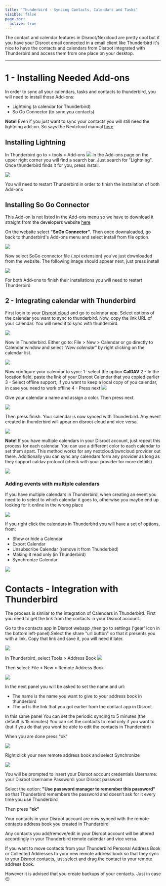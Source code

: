 ```yaml
---
title: 'Thunderbird - Syncing Contacts, Calendars and Tasks'
visible: false
page-toc:
  active: true
---
```


The contact and calendar features in Disroot/Nexcloud are pretty cool but if you have your Disroot email connected in a email client like Thunderbird it's nice to have the contacts and calendars from Disroot integrated with Thunderbird and access them from one place on your desktop.

---------


# 1 - Installing Needed Add-ons

In order to sync all your calendars, tasks and contacts to thunderbird, you will need to install those Add-ons:

* Lightning (a calendar for Thunderbird)
* So Go Connector (to sync you contacts)

**Note!** Even if you just want to sync your contacts you will still need the lightning add-on. So says the Nextcloud manual [here](https://docs.nextcloud.com/server/9.0/user_manual/pim/sync_thunderbird.html)

## Installing Lightning

In Thunderbird go to > tools > Add-ons
![](thunderbird_1.png)
In the Add-ons page on the upper right corner you will find a search bar. Just search for "Lightning". Once thunderbird finds it for you, press install.

![](thunderbird_2.png)

You will need to restart Thunderbird in order to finish the installation of both Add-ons

## Installing So Go Connector

This Add-on is not listed in the Add-ons menu so we have to download it straight from the developers website [here](https://sogo.nu/download.html#/frontends)

On the website select **"SoGo Connector"**. Then once downaloaded, go back to thunderbird's  Add-ons menu and select install from file option.

![](thunderbird_3.png)

Now select SoGo connector file (.xpi extension) you've just downloaded from the website.
The following image should appear next, just press install

![](thunderbird_4.png)

For both Add-ons to finish their installations you will need to restart Thunderbird


## 2 - Integrating calendar with Thunderbird

First login to your [Disroot cloud](https://cloud.disroot.org) and go to calendar app. Select options of the calendar you want to sync to thunderbird.
Now, copy the link URL of your calendar. You will need it to sync with thunderbird.

 ![](thunderbird_6.png)

Now in Thunderbird. Either go to: File > New > Calendar or go directly to Calendar window and select *"New calendar"* by right clicking on the calendar list.

![](thunderbird_7.png)

Now configure your calendar to sync:
1- select the option **CalDAV**
2 - In the location field, paste the link of your Disroot Calendar that you copied earlier
3 - Select offline support, if you want to keep a local copy of you calendar, in case you need to work offline
4 - Press next
![](thunderbird_8.png)

Give your calendar a name and assign a color.
Then press next.

![](thunderbird_9.png)

Then press finish.
Your calendar is now synced with Thunderbird. Any event created in thunderbird will apear on disroot cloud and vice versa.

![](thunderbird_10.png)

**Note!**
If you have multiple calendars in your Disroot account, just repeat this process for each calendar. You can use a different color to each calendar to set them apart. This method works for any nextcloud/owncloud provider out there.
Additionally you can sync any calendars form any provider as long as they support caldav protocol (check with your provider for more details)

![](thunderbird_11.png)

### Adding events with multiple calendars
If you have multiple calendars in Thunderbird, when creating an event you need to to select to which calendar it goes to, otherwise you maybe end up looking for it online in the wrong place

![](thunderbird_12.png)

If you right click the calendars in Thunderbird you will have a set of options, from:

* Show or hide a Calendar
* Export Calendar
* Unsubscribe Calendar (remove it from Thunderbird)
* Making it read only (in Thunderbird)
* Synchronize Calendar  

![](thunderbird_13.png)

# Contacts - Integration with Thunderbird

The process is similar to the integration of Calendars in Thunderbird. First you need to get the link from the contacts in your Disroot account.

Go to the contacts app in Disroot webapp ,then go to settings ('gear' icon in the bottom left-panel).Select the share "url button" so that it presents you with a link.
Copy that link and save it, you will need it later.

![](thunderbird_contacts-1.png)

In Thunderbird, select Tools > Address Book
![](thunderbird_contacts-2.png)

Then select: File > New > Remote Address Book

![](thunderbird_contacts-3.png)

In the next panel you will be asked to set the name and url:

* The name is the name you want to give to your address book in thunderbird
* The url is the link that you got earlier from the contact app in Disroot

In this same panel
You can set the periodic syncing to 5 minutes (the default is 15 minutes)
You can set the contacts to read only if you want to (but if you do that you wont be able to edit the contacts in Thunderbird)

When you are done press "ok"

![](thunderbird_contacts-4.png)

Right click your new remote address book and select Synchronize

![](thunderbird_contacts-5.png)

You will be prompted to insert your Disroot account credentials
Username: your Disroot Username
Password: your Disroot password

Select the option: **"Use password manager to remember this password"** so that Thunderbird remembers the password and doesn’t ask for it every time you use Thunderbird

Then press **"ok"**


Your contacts in your Disroot account are now synced with the remote contacts address book you created in Thunderbird


Any contacts you add/remove/edit in your Disroot account will be altered accordingly in your Thunderbird remote calendar and vice versa.

If you want to move contacts from your Thunderbird Personal Address Book or Collected Addresses to your new remote address book so that they sync to your Disroot contacts, just select and drag the contact to your remote address book.

However it is advised that you create backups of your contacts. Just in case :wink:
